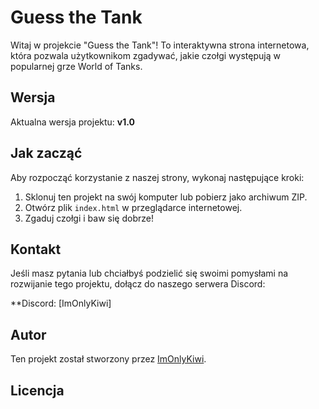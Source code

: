 # Guess the Tank

Witaj w projekcie "Guess the Tank"! To interaktywna strona internetowa, która pozwala użytkownikom zgadywać, jakie czołgi występują w popularnej grze World of Tanks.

## Wersja

Aktualna wersja projektu: **v1.0**

## Jak zacząć

Aby rozpocząć korzystanie z naszej strony, wykonaj następujące kroki:

1. Sklonuj ten projekt na swój komputer lub pobierz jako archiwum ZIP.
2. Otwórz plik `index.html` w przeglądarce internetowej.
3. Zgaduj czołgi i baw się dobrze!

## Kontakt

Jeśli masz pytania lub chciałbyś podzielić się swoimi pomysłami na rozwijanie tego projektu, dołącz do naszego serwera Discord:

**Discord: [ImOnlyKiwi]

## Autor

Ten projekt został stworzony przez [ImOnlyKiwi](https://github.com/ImOnlyKiwi).

## Licencja

